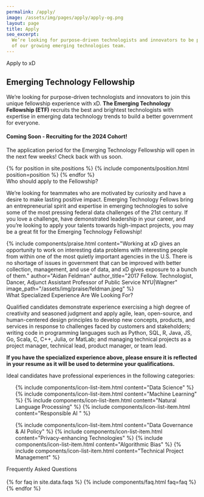 ```yaml
---
permalink: /apply/
image: /assets/img/pages/apply/apply-og.png
layout: page
title: Apply
seo_excerpt:
  We’re looking for purpose-driven technologists and innovators to be part
  of our growing emerging technologies team.
---
```


<section class="apply-overview">
    <div class="grid-container">
        <div class="section-breadcrumb">Apply to xD</div>
        <h1>Emerging Technology Fellowship</h1>
        <p>
          We’re looking for purpose-driven technologists and innovators to join
          this unique fellowship experience with xD. <strong>The Emerging
          Technology Fellowship (ETF)</strong> recruits the best and brightest
          technologists with expertise in emerging data technology trends to
          build a better government for everyone.
        </p>
        <div class="usa-alert usa-alert--info">
            <div class="usa-alert__body">
                <h4 class="usa-alert__heading">Coming Soon - Recruiting for the 2024 Cohort!</h4>
                <p class="usa-alert__text">
                    The application period for the Emerging Technology Fellowship will open in the next few weeks! Check back with us soon.
                </p>
            </div>
        </div>
        {% for position in site.positions %}
            {% include components/position.html position=position %}
        {% endfor %}
        <!--<div class="grid-row">
            <div class="grid-col-12">
                <h3>Our Next Cohort</h3>
                <p>
                    <strong>
                        Applications for the Spring 2022 Cohort of the ETF are
                        now closed.
                    </strong>
                    Future openings will be listed on this page when we have
                    more information to share.
                </p>
            </div>
        </div>-->
    </div>
</section>

<section class="apply-overview">
  <div class="grid-container">
    <div class="grid-row">
      <div class="section-breadcrumb">Who should apply to the Fellowship?</div>
    </div>
    <div class="grid-row">
      <p>
        We’re looking for teammates who are motivated by curiosity and have a
        desire to make lasting positive impact. Emerging Technology Fellows
        bring an entrepreneurial spirit and expertise in emerging technologies
        to solve some of the most pressing federal data challenges of the 21st
        century. If you love a challenge, have demonstrated leadership in your
        career, and you’re looking to apply your talents towards high-impact
        projects, you may be a great fit for the Emerging Technology Fellowship!
      </p>
    </div>
    {%
      include components/praise.html
      content="Working at xD gives an opportunity to work on interesting data problems with interesting people from within one of the most quietly important agencies in the U.S. There is no shortage of issues in government that can be improved with better collection, management, and use of data, and xD gives exposure to a bunch of them."
      author="Aidan Feldman"
      author_title="2017 Fellow. Technologist, Dancer, Adjunct Assistant Professor of Public Service NYU|Wagner"
      image_path="/assets/img/praise/feldman.jpeg"
    %}
    <div class="grid-row">
      <div class="section-breadcrumb">What Specialized Experience Are We Looking For?</div>
    </div>
    <div class="grid-row">
      <p>
        Qualified candidates demonstrate experience exercising a high degree of
        creativity and seasoned judgment and apply agile, lean, open-source, and
        human-centered design principles to develop new concepts, products, and
        services in response to challenges faced by customers and stakeholders;
        writing code in programming languages such as Python, SQL, R, Java, JS,
        Go, Scala, C, C++, Julia, or MatLab; and managing technical projects as
        a project manager, technical lead, product manager, or team lead.
      </p>
      <div class="usa-alert usa-alert--info">
        <div class="usa-alert__body">
          <p class="usa-alert__text">
            <strong>
              If you have the specialized experience above, please ensure it is
              reflected in your resume as it will be used to determine your
              qualifications.
            </strong>
          </p>
        </div>
      </div>
      <p>
        Ideal candidates have professional experiences in the following
        categories:
      </p>
    </div>
    <div class="grid-row grid-gap">
      <div class="tablet:grid-col">
        <ul class="usa-icon-list usa-icon-list--primary">
          {% include components/icon-list-item.html content="Data Science" %}
          {% include components/icon-list-item.html content="Machine Learning" %}
          {% include components/icon-list-item.html content="Natural Language Processing" %}
          {% include components/icon-list-item.html content="Responsible AI " %}
        </ul>
      </div>
      <div class="tablet:grid-col">
        <ul class="usa-icon-list usa-icon-list--primary">
          {% include components/icon-list-item.html content="Data Governance & AI Policy" %}
          {% include components/icon-list-item.html content="Privacy-enhancing Technologies" %}
          {% include components/icon-list-item.html content="Algorithmic Bias" %}
          {% include components/icon-list-item.html content="Technical Project Management" %}
        </ul>
      </div>
    </div>
  </div>
</section>

<section class="apply-overview apply-faq">
    <div class="grid-container">
        <div class="section-breadcrumb">Frequently Asked Questions</div>
        <div class="grid-row">
            <div class="grid-col-12">
                <br/>
                {% for faq in site.data.faqs %}
                    {% include components/faq.html faq=faq %}
                {% endfor %}
            </div>
        </div>
    </div>
</section>
